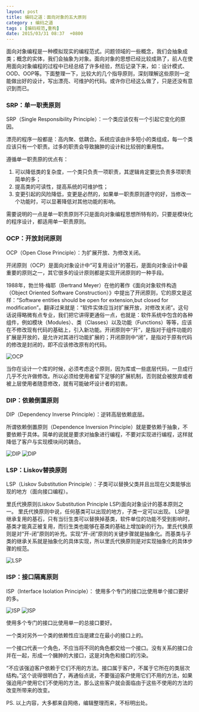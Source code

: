 ```yaml
---
layout: post
title: 编码之道：面向对象的五大原则
category : 编码之道 
tags : [编码规范,重构]
date: 2015/03/31 08:37  +0800
--- 
```


面向对象编程是一种模拟现实的编程范式。问题领域的一些概念，我们会抽象成类；概念的实体，我们会抽象为对象。面向对象的思想已经比较成熟了，前人在使用面向对象编程的过程中已经总结了许多经验，然后记录下来，如：设计模式、OOD、OOP等。下面整理一下，比较大的几个指导原则，深刻理解这些原则一定能做出好的设计，写出漂亮、可维护的代码。或许你已经这么做了，只是还没有意识到而已。

<!--more-->

### SRP：单一职责原则

SRP（Single Responsibility Principle）：一个类应该仅有一个引起它变化的原因。

漂亮的程序一般都是：高内聚、低耦合。系统应该由许多短小的类组成，每一个类应该只有一个职责。过多的职责会导致臃肿的设计和比较弱的重用性。

遵循单一职责原的优点有：

1. 可以降低类的复杂度，一个类只负责一项职责，其逻辑肯定要比负责多项职责简单的多；
2. 提高类的可读性，提高系统的可维护性；
3. 变更引起的风险降低，变更是必然的，如果单一职责原则遵守的好，当修改一个功能时，可以显著降低对其他功能的影响。

需要说明的一点是单一职责原则不只是面向对象编程思想所特有的，只要是模块化的程序设计，都适用单一职责原则。


### OCP：开放封闭原则

OCP（Open Close Principle）：为扩展开放、为修改关闭。

开闭原则（OCP）是面向对象设计中“可复用设计”的基石，是面向对象设计中最重要的原则之一，其它很多的设计原则都是实现开闭原则的一种手段。

1988年，勃兰特·梅耶（Bertrand Meyer）在他的著作《面向对象软件构造（Object Oriented Software Construction）》中提出了开闭原则，它的原文是这样：“Software entities should be open for extension,but closed for modification”。翻译过来就是：“软件实体应当对扩展开放，对修改关闭”。这句话说得略微有点专业，我们把它讲得更通俗一点，也就是：软件系统中包含的各种组件，例如模块（Modules）、类（Classes）以及功能（Functions）等等，应该在不修改现有代码的基础上，引入新功能。开闭原则中“开”，是指对于组件功能的扩展是开放的，是允许对其进行功能扩展的；开闭原则中“闭”，是指对于原有代码的修改是封闭的，即不应该修改原有的代码。

![OCP](/assets/img/ocp.jpg)

当你在设计一个库的时候，必须考虑这个原则，因为库或一些底层代码，一旦成行几乎不允许做修改。所以必须给使用者留下足够的扩展机制，否则就会被放弃或者被上层使用者随意修改，就有可能破坏设计者的初衷。

### DIP：依赖倒置原则

DIP（Dependency Inverse Principle）：逆转高层依赖底层。

所谓依赖倒置原则（Dependence Inversion Principle）就是要依赖于抽象，不要依赖于具体。简单的说就是要求对抽象进行编程，不要对实现进行编程，这样就降低了客户与实现模块间的耦合。

![DIP](/assets/img/dip-1.png)
![DIP](/assets/img/dip-2.png)

### LSP：Liskov替换原则

LSP（Liskov Substitution Principle）：子类可以替换父类并且出现在父类能够出现的地方（面向接口编程）。

里氏代换原则(Liskov Substitution Principle LSP)面向对象设计的基本原则之一。 里氏代换原则中说，任何基类可以出现的地方，子类一定可以出现。 LSP是继承复用的基石，只有当衍生类可以替换掉基类，软件单位的功能不受到影响时，基类才能真正被复用，而衍生类也能够在基类的基础上增加新的行为。里氏代换原则是对“开-闭”原则的补充。实现“开-闭”原则的关键步骤就是抽象化。而基类与子类的继承关系就是抽象化的具体实现，所以里氏代换原则是对实现抽象化的具体步骤的规范。

![LSP](/assets/img/lsp.png)

### ISP：接口隔离原则

ISP（Interface Isolation Principle）： 使用多个专门的接口比使用单个接口要好的多。

![ISP](/assets/img/isp-1.jpg)
![ISP](/assets/img/isp-2.jpg)

使用多个专门的接口比使用单一的总接口要好。

一个类对另外一个类的依赖性应当是建立在最小的接口上的。

一个接口代表一个角色，不应当将不同的角色都交给一个接口。没有关系的接口合并在一起，形成一个臃肿的大接口，这是对角色和接口的污染。

“不应该强迫客户依赖于它们不用的方法。接口属于客户，不属于它所在的类层次结构。”这个说得很明白了，再通俗点说，不要强迫客户使用它们不用的方法，如果强迫用户使用它们不使用的方法，那么这些客户就会面临由于这些不使用的方法的改变所带来的改变。


PS. 以上内容，大多都来自网络，编辑整理而来，不标明出处。

